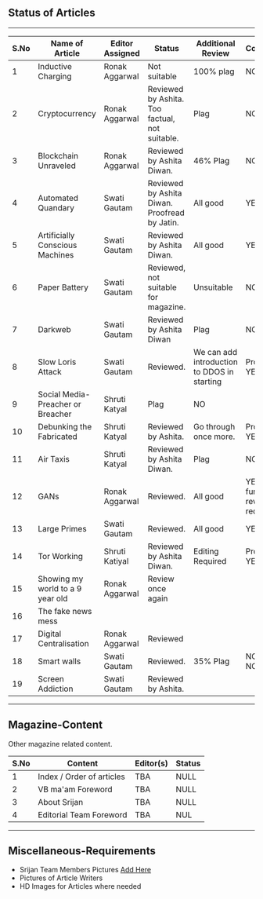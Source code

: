 ## Status of Articles

---

| S.No | Name of Article                    | Editor Assigned | Status                                         | Additional Review                           | Conclusion                    |
| ---- | ---------------------------------- | --------------- | ---------------------------------------------- | ------------------------------------------- | ----------------------------- |
| 1    | Inductive Charging                 | Ronak Aggarwal  | Not suitable                                   | 100% plag                                   | NO                            |
| 2    | Cryptocurrency                     | Ronak Aggarwal  | Reviewed by Ashita. Too factual, not suitable. | Plag                                        | NO                            |
| 3    | Blockchain Unraveled               | Ronak Aggarwal  | Reviewed by Ashita Diwan.                      | 46% Plag                                    | NO                            |
| 4    | Automated Quandary                 | Swati Gautam    | Reviewed by Ashita Diwan. Proofread by Jatin.  | All good                                    | YES                           |
| 5    | Artificially Conscious Machines    | Swati Gautam    | Reviewed by Ashita Diwan.                      | All good                                    | YES                           |
| 6    | Paper Battery                      | Swati Gautam    | Reviewed, not suitable for magazine.           | Unsuitable                                  | NO                            |
| 7    | Darkweb                            | Swati Gautam    | Reviewed by Ashita Diwan                       | Plag                                        | NO                            |
| 8    | Slow Loris Attack                  | Swati Gautam    | Reviewed.                                      | We can add introduction to DDOS in starting | Probable YES                  |
| 9    | Social Media- Preacher or Breacher | Shruti Katyal   | Plag                                           | NO                                          |
| 10   | Debunking the Fabricated           | Shruti Katyal   | Reviewed by Ashita.                            | Go through once more.                       | Probable YES                  |
| 11   | Air Taxis                          | Shruti Katyal   | Reviewed by Ashita Diwan.                      | Plag                                        | NO                            |
| 12   | GANs                               | Ronak Aggarwal  | Reviewed.                                      | All good                                    | YES - further review required |
| 13   | Large Primes                       | Swati Gautam    | Reviewed.                                      | All good                                    | YES                           |
| 14   | Tor Working                        | Shruti Katiyal  | Reviewed by Ashita Diwan.                      | Editing Required                            | Probable YES                  |
| 15   | Showing my world to a 9 year old   | Ronak Aggarwal  | Review once again                              |
| 16   | The fake news mess                 |                 |                                                |                                             |
| 17   | Digital Centralisation             | Ronak Aggarwal  | Reviewed                                       |                                             |
| 18   | Smart walls                        | Swati Gautam    | Reviewed.                                      | 35% Plag                                    | NO FOR NOW                    |
| 19   | Screen Addiction                   | Swati Gautam    | Reviewed by Ashita.                            |                                             |

---

## Magazine-Content

Other magazine related content.

| S.No | Content                   | Editor(s) | Status |
| ---- | ------------------------- | --------- | ------ |
| 1    | Index / Order of articles | TBA       | NULL   |
| 2    | VB ma'am Foreword         | TBA       | NULL   |
| 3    | About Srijan              | TBA       | NULL   |
| 4    | Editorial Team Foreword   | TBA       | NUL    |

---

## Miscellaneous-Requirements

- Srijan Team Members Pictures [Add Here](http://bit.ly/srijan-team)
- Pictures of Article Writers
- HD Images for Articles where needed
